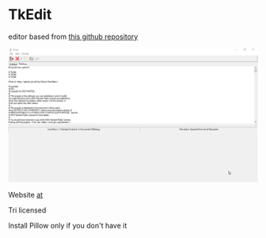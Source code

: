 # TkEdit

editor based from [this github repository](https://github.com/dh7qc/Python-Text-Editor)

![TkEdit editting itself](TkEditSelf.jpg)

Website [at](https://mxp2095onetechguy.github.io/TkEdit/)

Tri licensed

Install Pillow only if you don't have it